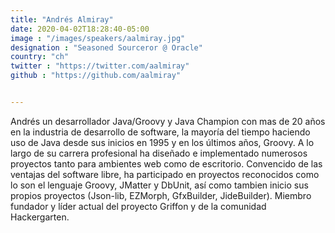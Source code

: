 ```yaml
---
title: "Andrés Almiray"
date: 2020-04-02T18:28:40-05:00
image : "/images/speakers/aalmiray.jpg"
designation : "Seasoned Sourceror @ Oracle"
country: "ch"
twitter : "https://twitter.com/aalmiray"
github : "https://github.com/aalmiray"


---
```


Andrés un desarrollador Java/Groovy y Java Champion con mas de 20 años en la industria de desarrollo de software, la mayoría del tiempo haciendo uso de Java desde sus inicios en 1995 y en los últimos años, Groovy. A lo largo de su carrera profesional ha diseñado e implementado numerosos proyectos tanto para ambientes web como de escritorio. Convencido de las ventajas del software libre, ha participado en proyectos reconocidos como lo son el lenguaje Groovy, JMatter y DbUnit, así como tambien inicio sus propios proyectos (Json-lib, EZMorph, GfxBuilder, JideBuilder). Miembro fundador y líder actual del proyecto Griffon y de la comunidad Hackergarten.